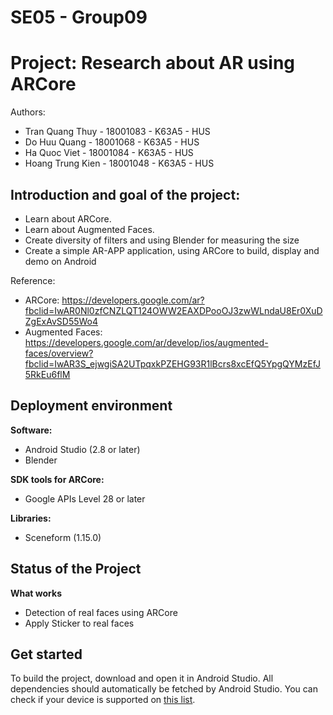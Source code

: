 # SE05 - Group09
# Project: Research about AR using ARCore

Authors:

- Tran Quang Thuy - 18001083 - K63A5 - HUS
- Do Huu Quang - 18001068 - K63A5 - HUS
- Ha Quoc Viet - 18001084 - K63A5 - HUS
- Hoang Trung Kien - 18001048 - K63A5 - HUS

## Introduction and goal of the project:

- Learn about ARCore.
- Learn about Augmented Faces.
- Create diversity of filters and using Blender for measuring the size
- Create a simple AR-APP application, using ARCore to build, display and demo on Android

Reference:

- ARCore: https://developers.google.com/ar?fbclid=IwAR0Nl0zfCNZLQT124OWW2EAXDPooOJ3zwWLndaU8Er0XuDZgExAvSD55Wo4
- Augmented Faces: https://developers.google.com/ar/develop/ios/augmented-faces/overview?fbclid=IwAR3S_ejwgiSA2UTpqxkPZEHG93R1lBcrs8xcEfQ5YpgQYMzEfJ5RkEu6flM


## Deployment environment

**Software:**
- Android Studio (2.8 or later)
- Blender 

**SDK tools for ARCore:**
- Google APIs Level 28 or later

**Libraries:**
- Sceneform (1.15.0)

## Status of the Project
**What works**
- Detection of real faces using ARCore 
- Apply Sticker to real faces

## Get started
To build the project, download and open it in Android Studio. All dependencies should automatically be fetched by Android Studio.
You can check if your device is supported on [this list](https://developers.google.com/ar/discover/#supported_devices).

